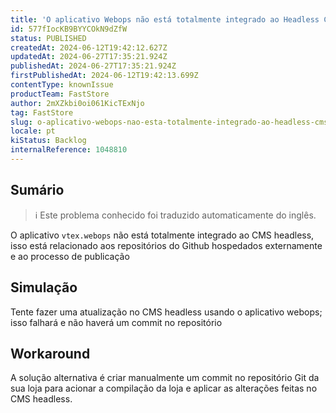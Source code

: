 ```yaml
---
title: 'O aplicativo Webops não está totalmente integrado ao Headless CMS'
id: 577fIocKB9BYYCOkN9dZfW
status: PUBLISHED
createdAt: 2024-06-12T19:42:12.627Z
updatedAt: 2024-06-27T17:35:21.924Z
publishedAt: 2024-06-27T17:35:21.924Z
firstPublishedAt: 2024-06-12T19:42:13.699Z
contentType: knownIssue
productTeam: FastStore
author: 2mXZkbi0oi061KicTExNjo
tag: FastStore
slug: o-aplicativo-webops-nao-esta-totalmente-integrado-ao-headless-cms
locale: pt
kiStatus: Backlog
internalReference: 1048810
---
```


## Sumário

>ℹ️ Este problema conhecido foi traduzido automaticamente do inglês.


O aplicativo `vtex.webops` não está totalmente integrado ao CMS headless, isso está relacionado aos repositórios do Github hospedados externamente e ao processo de publicação

## Simulação


Tente fazer uma atualização no CMS headless usando o aplicativo webops; isso falhará e não haverá um commit no repositório



## Workaround


A solução alternativa é criar manualmente um commit no repositório Git da sua loja para acionar a compilação da loja e aplicar as alterações feitas no CMS headless.




